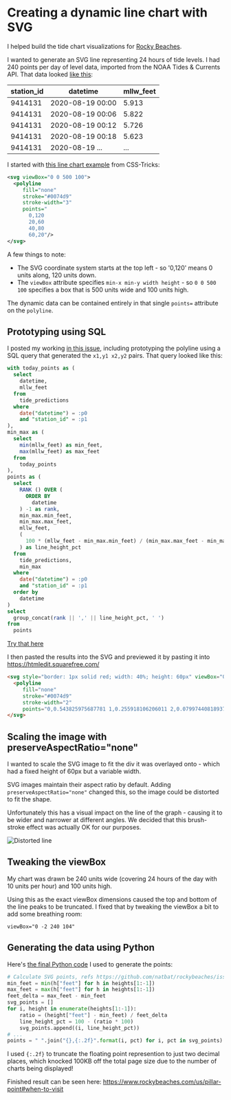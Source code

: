 # Creating a dynamic line chart with SVG

I helped build the tide chart visualizations for [Rocky Beaches](https://www.rockybeaches.com/).

I wanted to generate an SVG line representing 24 hours of tide levels. I had 240 points per day of level data, imported from the NOAA Tides & Currents API. That data looked [like this](https://www.rockybeaches.com/data/tide_predictions):

| station_id | datetime | mllw_feet |
| --- | --- | --- |
| 9414131 | 2020-08-19 00:00 | 5.913 |
| 9414131 | 2020-08-19 00:06 | 5.822 |
| 9414131 | 2020-08-19 00:12 | 5.726 |
| 9414131 | 2020-08-19 00:18 | 5.623 |
| 9414131 | 2020-08-19 ... | ... |

I started with [this line chart example](https://css-tricks.com/how-to-make-charts-with-svg/#line-charts) from CSS-Tricks:

```svg
<svg viewBox="0 0 500 100">
  <polyline
     fill="none"
     stroke="#0074d9"
     stroke-width="3"
     points="
       0,120
       20,60
       40,80
       60,20"/>
</svg>
```
A few things to note:

- The SVG coordinate system starts at the top left - so '0,120' means 0 units along, 120 units down.
- The `viewBox` attribute specifies `min-x min-y width height` - so `0 0 500 100` specifies a box that is 500 units wide and 100 units high.

The dynamic data can be contained entirely in that single `points=` attribute on the `polyline`.

## Prototyping using SQL

I posted my working [in this issue](https://github.com/natbat/rockybeaches/issues/31), including prototyping the polyline using a SQL query that generated the `x1,y1 x2,y2` pairs. That query looked like this:

```sql
with today_points as (
  select
    datetime,
    mllw_feet
  from
    tide_predictions
  where
    date("datetime") = :p0
    and "station_id" = :p1
),
min_max as (
  select
    min(mllw_feet) as min_feet,
    max(mllw_feet) as max_feet
  from
    today_points
),
points as (
  select
    RANK () OVER (
      ORDER BY
        datetime
    ) -1 as rank,
    min_max.min_feet,
    min_max.max_feet,
    mllw_feet,
    (
      100 * (mllw_feet - min_max.min_feet) / (min_max.max_feet - min_max.min_feet)
    ) as line_height_pct
  from
    tide_predictions,
    min_max
  where
    date("datetime") = :p0
    and "station_id" = :p1
  order by
    datetime
)
select
  group_concat(rank || ',' || line_height_pct, ' ')
from
  points
```
[Try that here](https://www.rockybeaches.com/data?sql=with+today_points+as+%28%0D%0A++select+datetime%2C+mllw_feet%0D%0A++from+tide_predictions%0D%0A++where%0D%0A++date%28%22datetime%22%29+%3D+%3Ap0%0D%0A++and+%22station_id%22+%3D+%3Ap1%0D%0A%29%2C+min_max+as+%28select+min%28mllw_feet%29+as+min_feet%2C+max%28mllw_feet%29+as+max_feet+from+today_points%29%2C+points+as+%28select%0D%0A++RANK+%28%29+OVER+%28%0D%0A++++ORDER+BY%0D%0A++++++datetime%0D%0A++%29+-1+as+rank%2C%0D%0A+min_max.min_feet%2C+min_max.max_feet%2C++++++++++++++++++++++++++++++++++++++++++++++++++++++++++++++++++++++++++++++++++++++++++++++mllw_feet%2C%0D%0A++%28100+*+%28mllw_feet+-+min_max.min_feet%29+%2F+%28min_max.max_feet+-+min_max.min_feet%29%29+as+line_height_pct%0D%0Afrom%0D%0A++tide_predictions%2C+min_max%0D%0Awhere%0D%0A++date%28%22datetime%22%29+%3D+%3Ap0%0D%0A++and+%22station_id%22+%3D+%3Ap1%0D%0Aorder+by%0D%0A++datetime%29%0D%0Aselect+group_concat%28rank+%7C%7C+%27%2C%27+%7C%7C+line_height_pct%2C+%27+%27%29+from+points&p0=2020-08-21&p1=9414131)

I then pasted the results into the SVG and previewed it by pasting it into https://htmledit.squarefree.com/

```html
<svg style="border: 1px solid red; width: 40%; height: 60px" viewBox="0 -2 240 104" preserveAspectRatio="none">
  <polyline
     fill="none"
     stroke="#0074d9"
     stroke-width="2"
     points="0,0.543825975687781 1,0.255918106206011 2,0.0799744081893721 3,1.4210854715202e-14 4,0.0159948816378659 5,0.159948816378744 6,0.383877159309023 7,0.71976967370442 8,1.16762635956493 9,1.71145233525272 10,2.36724248240563 11,3.11900191938578 12,3.98272552783109 13,4.94241842610363 14,5.99808061420346 15,7.16570697376839 16,8.4133077415227 17,9.75687779910427 18,11.1804222648752 19,12.6999360204734 20,14.3154190658989 21,15.9948816378759 22,17.7543186180422 23,19.5937300063979 24,21.4971209213052 25,23.4644913627639 26,25.4958413307741 27,27.5911708253359 28,29.7344849648113 29,31.9097888675624 30,34.149072296865 31,36.4203454894434 32,38.7236084452975 33,41.0428662827895 34,43.3941138835573 35,45.7613563659629 36,48.1445937300064 37,50.5278310940499 38,52.9270633397313 39,55.3103007037748 40,57.6775431861804 41,60.0287907869482 42,62.3640435060781 43,64.6673064619322 44,66.9385796545106 45,69.1618682021753 46,71.3371721049264 47,73.4804862444018 48,75.5598208573257 49,77.575175943698 50,79.5265515035189 51,81.4139475367882 52,83.2213691618682 53,84.9488163787588 54,86.59628918746 55,88.1637875879719 56,89.6513115802943 57,91.0268714011516 58,92.3224568138196 59,93.5220729366603 60,94.6257197696737 61,95.6333973128599 62,96.5291106845809 63,97.3288547664747 64,98.0326295585413 65,98.6244401791427 66,99.104286628279 67,99.488163787588 68,99.7600767754319 69,99.9360204734485 70,100.0 71,99.9520153550864 72,99.7920665387076 73,99.5361484325016 74,99.1682661548304 75,98.6884197056942 76,98.0966090850928 77,97.4088291746641 78,96.6250799744082 79,95.7293666026871 80,94.7376839411388 81,93.6340371081254 82,92.4344209852847 83,91.1548304542546 84,89.7792706333973 85,88.3077415227127 86,86.7562380038388 87,85.1247600767754 88,83.4133077415227 89,81.6218809980806 90,79.7824696097249 91,77.8630838131798 92,75.9117082533589 93,73.8963531669866 94,71.8330134357006 95,69.7376839411388 96,67.5943698016635 97,65.4350607805502 98,63.2597568777991 99,61.0684580934101 100,58.8611644273832 101,56.6538707613564 102,54.4625719769674 103,52.2552783109405 104,50.0799744081894 105,47.9206653870761 106,45.7773512476008 107,43.6660268714011 108,41.5866922584773 109,39.5393474088292 110,37.5399872040947 111,35.5886116442738 112,33.6692258477287 113,31.829814459373 114,30.022392834293 115,28.2949456174024 116,26.6154830454255 117,25.0159948816379 118,23.4804862444018 119,22.0089571337172 120,20.6333973128599 121,19.3218170185541 122,18.1062060140755 123,16.9705694177863 124,15.9149072296865 125,14.9552143314139 126,14.0914907229686 127,13.3237364043506 128,12.635956493922 129,12.0601407549584 130,11.5802943058221 131,11.212412028151 132,10.9245041586692 133,10.7485604606526 134,10.6685860524632 135,10.7005758157389 136,10.828534868842 137,11.0524632117722 138,11.3723608445297 139,11.7882277671145 140,12.3000639795265 141,12.9078694817658 142,13.5956493921945 143,14.3793985924504 144,15.2431222008957 145,16.2028150991683 146,17.2264875239923 147,18.3301343570058 148,19.4977607165707 149,20.745361484325 150,22.0409468969929 151,23.4005118362124 152,24.8240563019834 153,26.2955854126679 154,27.7991042866283 155,29.3666026871401 156,30.9660908509277 157,32.5815738963532 158,34.2450415866923 159,35.9245041586692 160,37.6199616122841 161,39.3474088291747 162,41.0588611644274 163,42.786308381318 164,44.5137555982086 165,46.2412028150992 166,47.9526551503519 167,49.6481126039667 168,51.3275751759437 169,52.9750479846449 170,54.5905310300704 171,56.1740243122201 172,57.725527831094 173,59.2130518234165 174,60.6685860524632 175,62.0761356365963 176,63.40371081254 177,64.6992962252079 178,65.9149072296865 179,67.0665387076136 180,68.1541906589891 181,69.1618682021753 182,70.10556621881 183,70.9692898272553 184,71.7530390275112 185,72.4408189379399 186,73.064619321817 187,73.6084452975048 188,74.0563019833653 189,74.4241842610365 190,74.7120921305182 191,74.9040307101727 192,75.0159948816379 193,75.0319897632758 194,74.9520153550864 195,74.8080614203455 196,74.5521433141395 197,74.2162507997441 198,73.8003838771593 199,73.2885476647473 200,72.680742162508 201,72.0089571337172 202,71.2412028150992 203,70.3774792066539 204,69.4497760716571 205,68.4420985284709 206,67.3544465770953 207,66.1868202175304 208,64.9552143314139 209,63.6436340371081 210,62.2840690978887 211,60.8445297504799 212,59.3730006397953 213,57.8214971209213 214,56.2380038387716 215,54.6225207933461 216,52.9430582213691 217,51.2476007677543 218,49.5201535508637 219,47.7767114523352 220,46.0172744721689 221,44.2418426103647 222,42.4664107485605 223,40.6749840051184 224,38.8995521433141 225,37.1401151631478 226,35.3806781829814 227,33.6532309660909 228,31.9417786308381 229,30.2623160588612 230,28.61484325016 231,26.9993602047345 232,25.4318618042226 233,23.9123480486244 234,22.424824056302 235,21.001279590531 236,19.6257197696737 237,18.3141394753679 238,17.0665387076136 239,15.8829174664107"/>
</svg>
```
## Scaling the image with preserveAspectRatio="none"

I wanted to scale the SVG image to fit the div it was overlayed onto - which had a fixed height of 60px but a variable width.

SVG images maintain their aspect ratio by default. Adding `preserveAspectRatio="none"` changed this, so the image could be distorted to fit the shape.

Unfortunately this has a visual impact on the line of the graph - causing it to be wider and narrower at different angles. We decided that this brush-stroke effect was actually OK for our purposes.

<img src="https://user-images.githubusercontent.com/9599/90821264-7a930680-e2e7-11ea-83a2-3003cf08877f.png" alt="Distorted line">

## Tweaking the viewBox

My chart was drawn be 240 units wide (covering 24 hours of the day with 10 units per hour) and 100 units high.

Using this as the exact viewBox dimensions caused the top and bottom of the line peaks to be truncated. I fixed that by tweaking the viewBox a bit to add some breathing room:

    viewBox="0 -2 240 104"

## Generating the data using Python

Here's [the final Python code](https://github.com/natbat/rockybeaches/blob/70039f18b3d3823a4f069deca513e950a3aaba4f/plugins/template_vars.py#L148-L156) I used to generate the points:

```python
# Calculate SVG points, refs https://github.com/natbat/rockybeaches/issues/31
min_feet = min(h["feet"] for h in heights[1:-1])
max_feet = max(h["feet"] for h in heights[1:-1])
feet_delta = max_feet - min_feet
svg_points = []
for i, height in enumerate(heights[1:-1]):
    ratio = (height["feet"] - min_feet) / feet_delta
    line_height_pct = 100 - (ratio * 100)
    svg_points.append((i, line_height_pct))
# ...
points = " ".join("{},{:.2f}".format(i, pct) for i, pct in svg_points)
```
I used `{:.2f}` to truncate the floating point represention to just two decimal places, which knocked 100KB off the total page size due to the number of charts being displayed!

Finished result can be seen here: https://www.rockybeaches.com/us/pillar-point#when-to-visit
